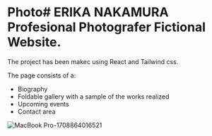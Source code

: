 # Photo# ERIKA NAKAMURA Profesional Photografer Fictional Website.


The project has been makec using React and Tailwind css.

The page consists of a:


- Biography
- Foldable gallery with a sample of the works realized
- Upcoming events
- Contact area

![MacBook Pro-1708864016521](https://github.com/SrmJap/Photo/assets/111044979/31e45abd-2e73-4b0e-9a91-1e7e81a1af9a)
